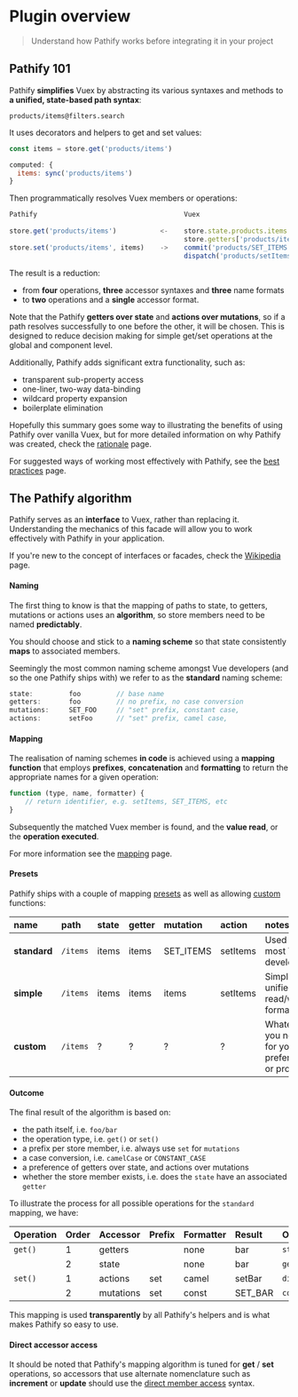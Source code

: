 # Plugin overview

> Understand how Pathify works before integrating it in your project

## Pathify 101

Pathify **simplifies** Vuex by abstracting its various syntaxes and methods to **a unified, state-based path syntax**:

```
products/items@filters.search
```

It uses decorators and helpers to get and set values:

```js
const items = store.get('products/items')
```
```js
computed: {
  items: sync('products/items')
}
```

Then programmatically resolves Vuex members or operations:

```js
Pathify                                     Vuex
      
store.get('products/items')           <-    store.state.products.items
                                            store.getters['products/items']
store.set('products/items', items)    ->    commit('products/SET_ITEMS', items)
                                            dispatch('products/setItems', items)
```

The result is a reduction:
 
- from **four** operations, **three** accessor syntaxes and **three** name formats
- to **two** operations and a **single** accessor format.

Note that the Pathify **getters over state** and **actions over mutations**, so if a path resolves successfully to one before the other, it will be chosen. This is designed to reduce decision making for simple get/set operations at the global and component level.

Additionally, Pathify adds significant extra functionality, such as:

- transparent sub-property access
- one-liner, two-way data-binding
- wildcard property expansion
- boilerplate elimination

Hopefully this summary goes some way to illustrating the benefits of using Pathify over vanilla Vuex, but for more detailed information on why Pathify was created, check the [rationale](/discussion/rationale.md) page.

For suggested ways of working most effectively with Pathify, see the [best practices](/discussion/best-practices.md) page.

## The Pathify algorithm

Pathify serves as an **interface** to Vuex, rather than replacing it. Understanding the mechanics of this facade will allow you to work effectively with Pathify in your application.

If you're new to the concept of interfaces or facades, check the [Wikipedia](https://en.wikipedia.org/wiki/Facade_pattern) page.

#### Naming

The first thing to know is that the mapping of paths to state, to getters, mutations or actions uses an **algorithm**, so store members need to be named **predictably**. 

You should choose and stick to a **naming scheme** so that state consistently **maps** to associated members.

Seemingly the most common naming scheme amongst Vue developers (and so the one Pathify ships with) we refer to as the **standard** naming scheme:

```js
state:         foo         // base name
getters:       foo         // no prefix, no case conversion
mutations:     SET_FOO     // "set" prefix, constant case, 
actions:       setFoo      // "set" prefix, camel case, 
``` 


#### Mapping

The realisation of naming schemes **in code** is achieved using a **mapping function** that employs **prefixes**, **concatenation** and **formatting** to return the appropriate names for a given operation:

```js
function (type, name, formatter) {
    // return identifier, e.g. setItems, SET_ITEMS, etc
}
```

Subsequently the matched Vuex member is found, and the **value read**, or the **operation executed**.

For more information see the [mapping](/guide/mapping.md) page.

#### Presets

Pathify ships with a couple of mapping [presets](/guide/mapping.md#) as well as allowing [custom](/guide/mapping.md#custom-function) functions:

name|path|state|getter|mutation|action|notes
:---|:---|:---|:---|:---|:---|:---
**standard**|`/items`|items|items|SET_ITEMS|setItems|Used by most Vue developers
**simple**|`/items`|items|items|items|setItems|Simpler, unified read/write format
**custom**|`/items`|?|?|?|?|Whatever you need for your preferences or project


#### Outcome

The final result of the algorithm is based on:

- the path itself, i.e. `foo/bar`
- the operation type, i.e. `get()` or `set()`
- a prefix per store member, i.e. always use `set` for `mutations`
- a case conversion, i.e. `camelCase` or `CONSTANT_CASE`
- a preference of getters over state, and actions over mutations
- whether the store member exists, i.e. does the `state` have an associated `getter` 

To illustrate the process for all possible operations for the `standard` mapping, we have:

| Operation | Order | Accessor | Prefix | Formatter | Result | Outcome
| :-- | :-- | :-- | :-- | :-- | :-- | :-- |
| `get()` | 1 | getters |  | none | bar | `state.foo.bar`
|   | 2 | state |  | none | bar | `getters['foo/bar']`
| `set()` | 1 | actions | set | camel | setBar | `dispatch('foo/setBar')`
|   | 2 | mutations | set | const | SET_BAR | `commit('foo/SET_BAR')`


This mapping is used **transparently** by all Pathify's helpers and is what makes Pathify so easy to use.


#### Direct accessor access

It should be noted that Pathify's mapping algorithm is tuned for **get** / **set** operations, so accessors that use alternate nomenclature such as **increment** or **update** should use the [direct member access](/api/paths#direct-member-access) syntax.
